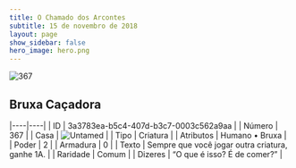 ```yaml
---
title: O Chamado dos Arcontes
subtitle: 15 de novembro de 2018
layout: page
show_sidebar: false
hero_image: hero.png
---
```


![367](https://cdn.keyforgegame.com/media/card_front/pt/341_367_54RJ37XJPQ2_pt.png)

## Bruxa Caçadora

|----|----|
| ID | 3a3783ea-b5c4-407d-b3c7-0003c562a9aa |
| Número | 367 |
| Casa | ![Untamed](https://archonarcana.com/images/thumb/b/bd/Untamed.png/22px-Untamed.png "Indomados") |
| Tipo | Criatura |
| Atributos | Humano • Bruxa |
| Poder | 2 |
| Armadura | 0 |
| Texto | Sempre que você jogar outra criatura, ganhe 1A. |
| Raridade | Comum |
| Dizeres | “O que é isso? É de comer?” |
